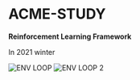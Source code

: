 # ACME-STUDY
**Reinforcement Learning Framework**

In 2021 winter


![ENV LOOP](https://user-images.githubusercontent.com/92682815/167327540-001cdf4f-e6d6-4c0b-8aa3-4a8d6146bada.png)
![ENV LOOP 2](https://user-images.githubusercontent.com/92682815/167327552-0fe111bc-9caf-4f94-b1ad-ac6315a80b25.png)
